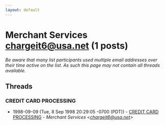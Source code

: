 ```yaml
---
layout: default
---
```


# Merchant Services <chargeit6@usa.net> (1 posts)

_Be aware that many list participants used multiple email addresses over their time active on the list. As such this page may not contain all threads available._

## Threads

### CREDIT CARD PROCESSING
+ 1998-09-09 (Tue, 8 Sep 1998 20:29:05 -0700 (PDT)) - [CREDIT CARD PROCESSING](/archive/1998/09/8190bd24920c9907ccc081d2979c83e63addaa5919a598b771a49ec96c480c55) - _Merchant Services \<chargeit6@usa.net\>_

